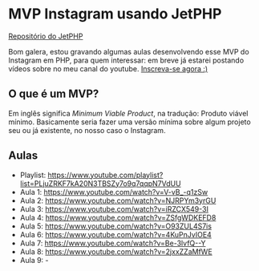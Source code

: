 # MVP Instagram usando JetPHP
[Repositório do JetPHP](https://github.com/jetphp/jetphp)

Bom galera, estou gravando algumas aulas desenvolvendo esse MVP do Instagram em PHP, para quem interessar: em breve já estarei postando vídeos sobre no meu canal do youtube. [Inscreva-se agora :)](https://www.youtube.com/c/KeniGamer?sub_confirmation=1)
## O que é um MVP?
Em inglês significa *Minimum Viable Product*, na tradução: Produto viável mínimo.
Basicamente seria fazer uma versão mínima sobre algum projeto seu ou já existente, no nosso caso o Instagram.


## Aulas
- Playlist: https://www.youtube.com/playlist?list=PLjuZRKF7kA20N3TBSZy7o9q7qqpN7VdUU
- Aula 1: https://www.youtube.com/watch?v=V-vB_-q1zSw
- Aula 2: https://www.youtube.com/watch?v=NJRPYm3yrGU
- Aula 3: https://www.youtube.com/watch?v=iRZCX549-3I
- Aula 4: https://www.youtube.com/watch?v=ZSfgWDKEFD8
- Aula 5: https://www.youtube.com/watch?v=O93ZUL4S7is
- Aula 6: https://www.youtube.com/watch?v=4KuPnJvIOE4
- Aula 7: https://www.youtube.com/watch?v=Be-3lvfQ--Y
- Aula 8: https://www.youtube.com/watch?v=2jxxZZaMfWE
- Aula 9: -
